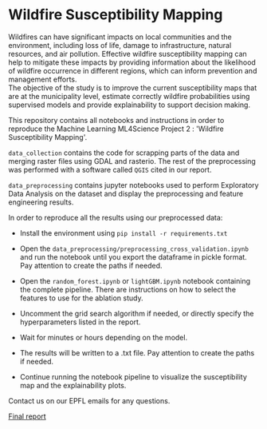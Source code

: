 # Wildfire Susceptibility Mapping

Wildfires can have significant impacts on local communities and the environment, including loss of life, damage to infrastructure, natural resources, and air pollution. Effective wildfire susceptibility mapping can help to mitigate these impacts by providing information about the likelihood of wildfire occurrence in different regions, which can inform prevention and management efforts.\
The objective of the study is to improve the current susceptibility maps that are at the municipality level, estimate correctly wildfire probabilities using supervised models and provide explainability to support decision making.

This repository contains all notebooks and instructions in order to reproduce the Machine Learning ML4Science Project 2 : 'Wildfire Susceptibility Mapping'.

`data_collection` contains the code for scrapping parts of the data and merging raster files using GDAL and rasterio.
The rest of the preprocessing was performed with a software called `QGIS` cited in our report.

`data_preprocessing` contains jupyter notebooks used to perform Exploratory Data Analysis on the dataset and display the preprocessing and feature engineering results.

In order to reproduce all the results using our preprocessed data:

- Install the environment using `pip install -r requirements.txt`

- Open the `data_preprocessing/preprocessing_cross_validation.ipynb` and run the notebook until you export the dataframe in pickle format. Pay attention to create the paths if needed.

- Open the `random_forest.ipynb` or `lightGBM.ipynb` notebook containing the complete pipeline. There are instructions on how to select the features to use for the ablation study. 

- Uncomment the grid search algorithm if needed, or directly specify the hyperparameters listed in the report.

- Wait for minutes or hours depending on the model.

- The results will be written to a .txt file. Pay attention to create the paths if needed.

- Continue running the notebook pipeline to visualize the susceptibility map and the explainability plots.

Contact us on our EPFL emails for any questions.

[Final report](ML_Project_2.pdf)
